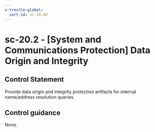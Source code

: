 ```yaml
---
x-trestle-global:
  sort-id: sc-20.02
---
```


# sc-20.2 - \[System and Communications Protection\] Data Origin and Integrity

## Control Statement

Provide data origin and integrity protection artifacts for internal name/address resolution queries.

## Control guidance

None.
